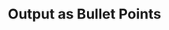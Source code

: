 ---
dateAdded: "2023-04-20"
category: "meta"
title: Output as Bullet Points
prompt: |
  Present the key points as bullet points.
---